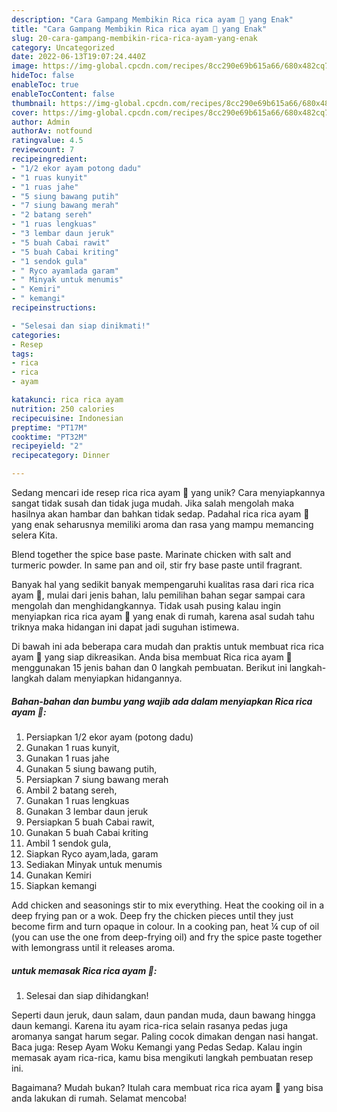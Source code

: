 ```yaml
---
description: "Cara Gampang Membikin Rica rica ayam 🐔 yang Enak"
title: "Cara Gampang Membikin Rica rica ayam 🐔 yang Enak"
slug: 20-cara-gampang-membikin-rica-rica-ayam-yang-enak
category: Uncategorized
date: 2022-06-13T19:07:24.440Z
image: https://img-global.cpcdn.com/recipes/8cc290e69b615a66/680x482cq70/rica-rica-ayam-foto-resep-utama.jpg
hideToc: false
enableToc: true
enableTocContent: false
thumbnail: https://img-global.cpcdn.com/recipes/8cc290e69b615a66/680x482cq70/rica-rica-ayam-foto-resep-utama.jpg
cover: https://img-global.cpcdn.com/recipes/8cc290e69b615a66/680x482cq70/rica-rica-ayam-foto-resep-utama.jpg
author: Admin
authorAv: notfound
ratingvalue: 4.5
reviewcount: 7
recipeingredient:
- "1/2 ekor ayam potong dadu"
- "1 ruas kunyit"
- "1 ruas jahe"
- "5 siung bawang putih"
- "7 siung bawang merah"
- "2 batang sereh"
- "1 ruas lengkuas"
- "3 lembar daun jeruk"
- "5 buah Cabai rawit"
- "5 buah Cabai kriting"
- "1 sendok gula"
- " Ryco ayamlada garam"
- " Minyak untuk menumis"
- " Kemiri"
- " kemangi"
recipeinstructions:

- "Selesai dan siap dinikmati!"
categories:
- Resep
tags:
- rica
- rica
- ayam

katakunci: rica rica ayam 
nutrition: 250 calories
recipecuisine: Indonesian
preptime: "PT17M"
cooktime: "PT32M"
recipeyield: "2"
recipecategory: Dinner

---
```





Sedang mencari ide resep rica rica ayam 🐔 yang unik? Cara menyiapkannya sangat tidak susah dan tidak juga mudah. Jika salah mengolah maka hasilnya akan hambar dan bahkan tidak sedap. Padahal rica rica ayam 🐔 yang enak seharusnya memiliki aroma dan rasa yang mampu memancing selera Kita.





Blend together the spice base paste. Marinate chicken with salt and turmeric powder. In same pan and oil, stir fry base paste until fragrant.

Banyak hal yang sedikit banyak mempengaruhi kualitas rasa dari rica rica ayam 🐔, mulai dari jenis bahan, lalu pemilihan bahan segar sampai cara mengolah dan menghidangkannya. Tidak usah pusing kalau ingin menyiapkan rica rica ayam 🐔 yang enak di rumah, karena asal sudah tahu triknya maka hidangan ini dapat jadi suguhan istimewa.






Di bawah ini ada beberapa cara mudah dan praktis untuk membuat rica rica ayam 🐔 yang siap dikreasikan. Anda bisa membuat Rica rica ayam 🐔 menggunakan 15 jenis bahan dan 0 langkah pembuatan. Berikut ini langkah-langkah dalam menyiapkan hidangannya.

<!--inarticleads1-->

##### Bahan-bahan dan bumbu yang wajib ada dalam menyiapkan Rica rica ayam 🐔:

1. Persiapkan 1/2 ekor ayam (potong dadu)
1. Gunakan 1 ruas kunyit,
1. Gunakan 1 ruas jahe
1. Gunakan 5 siung bawang putih,
1. Persiapkan 7 siung bawang merah
1. Ambil 2 batang sereh,
1. Gunakan 1 ruas lengkuas
1. Gunakan 3 lembar daun jeruk
1. Persiapkan 5 buah Cabai rawit,
1. Gunakan 5 buah Cabai kriting
1. Ambil 1 sendok gula,
1. Siapkan  Ryco ayam,lada, garam
1. Sediakan  Minyak untuk menumis
1. Gunakan  Kemiri
1. Siapkan  kemangi


Add chicken and seasonings stir to mix everything. Heat the cooking oil in a deep frying pan or a wok. Deep fry the chicken pieces until they just become firm and turn opaque in colour. In a cooking pan, heat ¼ cup of oil (you can use the one from deep-frying oil) and fry the spice paste together with lemongrass until it releases aroma. 

<!--inarticleads2-->

#####  untuk memasak Rica rica ayam 🐔:


1. Selesai dan siap dihidangkan!

Seperti daun jeruk, daun salam, daun pandan muda, daun bawang hingga daun kemangi. Karena itu ayam rica-rica selain rasanya pedas juga aromanya sangat harum segar. Paling cocok dimakan dengan nasi hangat. Baca juga: Resep Ayam Woku Kemangi yang Pedas Sedap. Kalau ingin memasak ayam rica-rica, kamu bisa mengikuti langkah pembuatan resep ini. 

Bagaimana? Mudah bukan? Itulah cara membuat rica rica ayam 🐔 yang bisa anda lakukan di rumah. Selamat mencoba!
